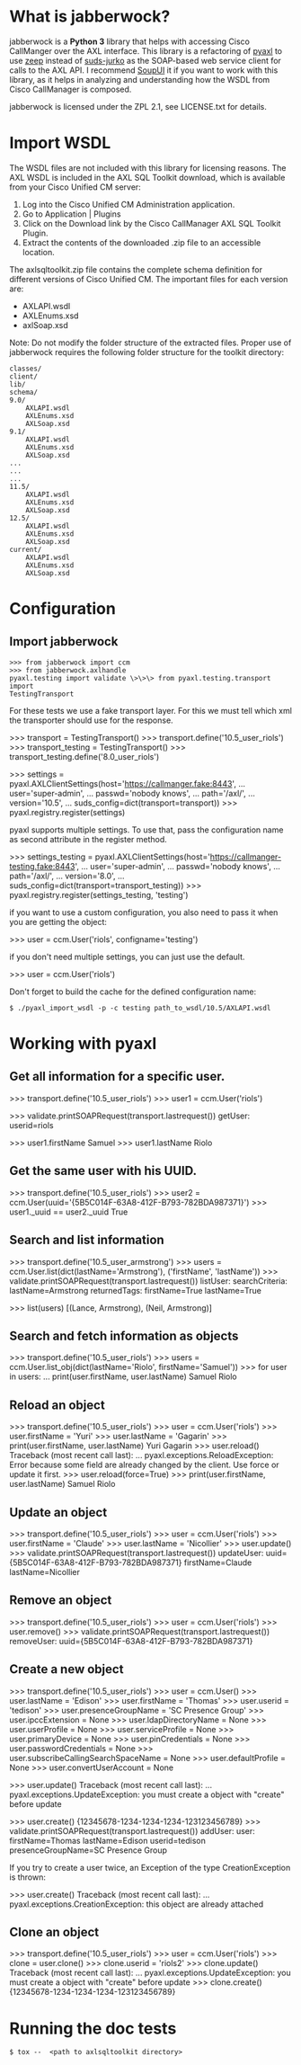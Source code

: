 What is jabberwock?
===================

jabberwock is a **Python 3** library that helps with accessing Cisco
CallManger over the AXL interface. This library is a refactoring of
[pyaxl](https://pypi.org/project/pyaxl/) to use
[zeep](https://pypi.org/project/zeep/) instead of
[suds-jurko](https://pypi.org/project/suds-jurko/) as the SOAP-based web
service client for calls to the AXL API. I recommend [SoupUI](http://www.soapui.org/) it if you want to work
with this library, as it helps in analyzing and understanding how the WSDL from Cisco CallManager is composed.

jabberwock is licensed under the ZPL 2.1, see LICENSE.txt for details.

Import WSDL
===========

The WSDL files are not included with this library for licensing reasons.
The AXL WSDL is included in the AXL SQL Toolkit download, which is available from your Cisco Unified CM server:

1.  Log into the Cisco Unified CM Administration application.
2.  Go to Application | Plugins
3.  Click on the Download link by the Cisco CallManager AXL SQL Toolkit
    Plugin.
4. Extract the contents of the downloaded .zip file to an accessible location.

The axlsqltoolkit.zip file contains the complete schema definition for different versions of Cisco Unified CM. 
The important files for each version are:
-   AXLAPI.wsdl
-   AXLEnums.xsd
-   axlSoap.xsd

Note: Do not modify the folder structure of the extracted files.
Proper use of jabberwock requires the following folder structure for the toolkit directory:

``` {.sourceCode .py}
classes/
client/
lib/
schema/
9.0/
    AXLAPI.wsdl
    AXLEnums.xsd
    AXLSoap.xsd
9.1/
    AXLAPI.wsdl
    AXLEnums.xsd
    AXLSoap.xsd
...
...
...
11.5/
    AXLAPI.wsdl
    AXLEnums.xsd
    AXLSoap.xsd
12.5/
    AXLAPI.wsdl
    AXLEnums.xsd
    AXLSoap.xsd
current/
    AXLAPI.wsdl
    AXLEnums.xsd
    AXLSoap.xsd
```

Configuration
=============
Import jabberwock 
-----------------
``` {.sourceCode .py}
>>> from jabberwock import ccm
>>> from jabberwock.axlhandle
pyaxl.testing import validate \>\>\> from pyaxl.testing.transport import
TestingTransport
```

For these tests we use a fake transport layer. For this we must tell
which xml the transporter should use for the response.

\>\>\> transport = TestingTransport() \>\>\>
transport.define('10.5\_user\_riols') \>\>\> transport\_testing =
TestingTransport() \>\>\> transport\_testing.define('8.0\_user\_riols')

\>\>\> settings =
pyaxl.AXLClientSettings(host='<https://callmanger.fake:8443>', ...
user='super-admin', ... passwd='nobody knows', ... path='/axl/', ...
version='10.5', ... suds\_config=dict(transport=transport)) \>\>\>
pyaxl.registry.register(settings)

pyaxl supports multiple settings. To use that, pass the configuration
name as second attribute in the register method.

\>\>\> settings\_testing =
pyaxl.AXLClientSettings(host='<https://callmanger-testing.fake:8443>',
... user='super-admin', ... passwd='nobody knows', ... path='/axl/', ...
version='8.0', ... suds\_config=dict(transport=transport\_testing))
\>\>\> pyaxl.registry.register(settings\_testing, 'testing')

if you want to use a custom configuration, you also need to pass it when
you are getting the object:

\>\>\> user = ccm.User('riols', configname='testing')

if you don't need multiple settings, you can just use the default.

\>\>\> user = ccm.User('riols')

Don't forget to build the cache for the defined configuration name:

``` {.sourceCode .bash}
$ ./pyaxl_import_wsdl -p -c testing path_to_wsdl/10.5/AXLAPI.wsdl
```

Working with pyaxl
==================

Get all information for a specific user.
----------------------------------------

\>\>\> transport.define('10.5\_user\_riols') \>\>\> user1 =
ccm.User('riols')

\>\>\> validate.printSOAPRequest(transport.lastrequest()) getUser:
userid=riols

\>\>\> user1.firstName Samuel \>\>\> user1.lastName Riolo

Get the same user with his UUID.
--------------------------------

\>\>\> transport.define('10.5\_user\_riols') \>\>\> user2 =
ccm.User(uuid='{5B5C014F-63A8-412F-B793-782BDA987371}') \>\>\>
user1.\_uuid == user2.\_uuid True

Search and list information
---------------------------

\>\>\> transport.define('10.5\_user\_armstrong') \>\>\> users =
ccm.User.list(dict(lastName='Armstrong'), ('firstName', 'lastName'))
\>\>\> validate.printSOAPRequest(transport.lastrequest()) listUser:
searchCriteria: lastName=Armstrong returnedTags: firstName=True
lastName=True

\>\>\> list(users) [(Lance, Armstrong), (Neil, Armstrong)]

Search and fetch information as objects
---------------------------------------

\>\>\> transport.define('10.5\_user\_riols') \>\>\> users =
ccm.User.list\_obj(dict(lastName='Riolo', firstName='Samuel')) \>\>\>
for user in users: ... print(user.firstName, user.lastName) Samuel Riolo

Reload an object
----------------

\>\>\> transport.define('10.5\_user\_riols') \>\>\> user =
ccm.User('riols') \>\>\> user.firstName = 'Yuri' \>\>\> user.lastName =
'Gagarin' \>\>\> print(user.firstName, user.lastName) Yuri Gagarin
\>\>\> user.reload() Traceback (most recent call last): ...
pyaxl.exceptions.ReloadException: Error because some field are already
changed by the client. Use force or update it first. \>\>\>
user.reload(force=True) \>\>\> print(user.firstName, user.lastName)
Samuel Riolo

Update an object
----------------

\>\>\> transport.define('10.5\_user\_riols') \>\>\> user =
ccm.User('riols') \>\>\> user.firstName = 'Claude' \>\>\> user.lastName
= 'Nicollier' \>\>\> user.update() \>\>\>
validate.printSOAPRequest(transport.lastrequest()) updateUser:
uuid={5B5C014F-63A8-412F-B793-782BDA987371} firstName=Claude
lastName=Nicollier

Remove an object
----------------

\>\>\> transport.define('10.5\_user\_riols') \>\>\> user =
ccm.User('riols') \>\>\> user.remove() \>\>\>
validate.printSOAPRequest(transport.lastrequest()) removeUser:
uuid={5B5C014F-63A8-412F-B793-782BDA987371}

Create a new object
-------------------

\>\>\> transport.define('10.5\_user\_riols') \>\>\> user = ccm.User()
\>\>\> user.lastName = 'Edison' \>\>\> user.firstName = 'Thomas' \>\>\>
user.userid = 'tedison' \>\>\> user.presenceGroupName = 'SC Presence
Group' \>\>\> user.ipccExtension = None \>\>\> user.ldapDirectoryName =
None \>\>\> user.userProfile = None \>\>\> user.serviceProfile = None
\>\>\> user.primaryDevice = None \>\>\> user.pinCredentials = None
\>\>\> user.passwordCredentials = None \>\>\>
user.subscribeCallingSearchSpaceName = None \>\>\> user.defaultProfile =
None \>\>\> user.convertUserAccount = None

\>\>\> user.update() Traceback (most recent call last): ...
pyaxl.exceptions.UpdateException: you must create a object with "create"
before update

\>\>\> user.create() {12345678-1234-1234-1234-123123456789} \>\>\>
validate.printSOAPRequest(transport.lastrequest()) addUser: user:
firstName=Thomas lastName=Edison userid=tedison presenceGroupName=SC
Presence Group

If you try to create a user twice, an Exception of the type
CreationException is thrown:

\>\>\> user.create() Traceback (most recent call last): ...
pyaxl.exceptions.CreationException: this object are already attached

Clone an object
---------------

\>\>\> transport.define('10.5\_user\_riols') \>\>\> user =
ccm.User('riols') \>\>\> clone = user.clone() \>\>\> clone.userid =
'riols2' \>\>\> clone.update() Traceback (most recent call last): ...
pyaxl.exceptions.UpdateException: you must create a object with "create"
before update \>\>\> clone.create()
{12345678-1234-1234-1234-123123456789}

Running the doc tests
=====================

``` {.sourceCode .bash}
$ tox --  <path to axlsqltoolkit directory>
```
